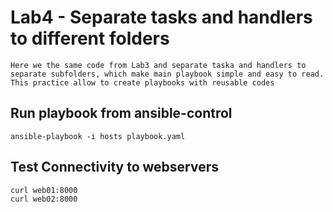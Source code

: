 # Lab4 - Separate tasks and handlers to different folders
    Here we the same code from Lab3 and separate taska and handlers to separate subfolders, which make main playbook simple and easy to read.
    This practice allow to create playbooks with reusable codes

## Run playbook from ansible-control 
```
ansible-playbook -i hosts playbook.yaml
```

## Test Connectivity to webservers
```
curl web01:8000
curl web02:8000
```